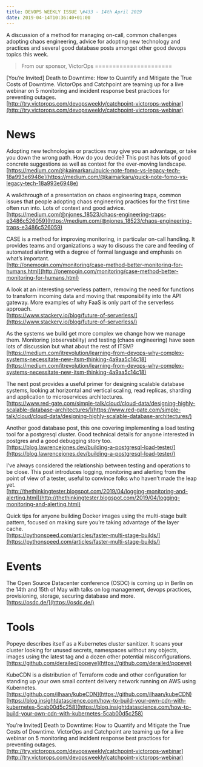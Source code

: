 ```yaml
---
title: DEVOPS WEEKLY ISSUE \#433 - 14th April 2019 
date: 2019-04-14T10:36:40+01:00
---
```


A discussion of a method for managing on-call, common challenges adopting chaos engineering, advice for adopting new technology and practices and several good database posts amongst other good devops topics this week.


>From our sponsor, VictorOps
======================

[You’re Invited] Death to Downtime: How to Quantify and Mitigate the True Costs of Downtime. VictorOps and Catchpoint are teaming up for a live webinar on 5 monitoring and incident response best practices for preventing outages.
<br>[http://try.victorops.com/devopsweekly/catchpoint-victorops-webinar](http://try.victorops.com/devopsweekly/catchpoint-victorops-webinar)


News
====

Adopting new technologies or practices may give you an advantage, or take you down the wrong path. How do you decide? This post has lots of good concrete suggestions as well as context for the ever-moving landscape.
<br>[https://medium.com/@kaimarkaru/quick-note-fomo-vs-legacy-tech-18a993e6948e](https://medium.com/@kaimarkaru/quick-note-fomo-vs-legacy-tech-18a993e6948e)


A walkthrough of a presentation on chaos engineering traps, common issues that people adopting chaos engineering practices for the first time often run into. Lots of context and good advice.
<br>[https://medium.com/@njones_18523/chaos-engineering-traps-e3486c526059](https://medium.com/@njones_18523/chaos-engineering-traps-e3486c526059)


CASE is a method for improving monitoring, in particular on-call handling. It provides teams and organizations a way to discuss the care and feeding of automated alerting with a degree of formal language and emphasis on what’s important.
<br>[http://onemogin.com/monitoring/case-method-better-monitoring-for-humans.html](http://onemogin.com/monitoring/case-method-better-monitoring-for-humans.html)


A look at an interesting serverless pattern, removing the need for functions to transform incoming data and moving that responsibility into the API gateway. More examples of why FaaS is only part of the serverless approach.
<br>[https://www.stackery.io/blog/future-of-serverless/](https://www.stackery.io/blog/future-of-serverless/)


As the systems we build get more complex we change how we manage them. Monitoring (observability) and testing (chaos engineering) have seen lots of discussion but what about the rest of ITSM?
<br>[https://medium.com/itrevolution/learning-from-devops-why-complex-systems-necessitate-new-itsm-thinking-4a9aa5c14c18](https://medium.com/itrevolution/learning-from-devops-why-complex-systems-necessitate-new-itsm-thinking-4a9aa5c14c18)


The next post provides a useful primer for designing scalable database systems, looking at horizontal and vertical scaling, read replicas, sharding and application to microservices architectures.
<br>[https://www.red-gate.com/simple-talk/cloud/cloud-data/designing-highly-scalable-database-architectures/](https://www.red-gate.com/simple-talk/cloud/cloud-data/designing-highly-scalable-database-architectures/)


Another good database post, this one covering implementing a load testing tool for a postgresql cluster. Good technical details for anyone interested in postgres and a good debugging story too.
<br>[https://blog.lawrencejones.dev/building-a-postgresql-load-tester/](https://blog.lawrencejones.dev/building-a-postgresql-load-tester/)


I’ve always considered the relationship between testing and operations to be close. This post introduces logging, monitoring and alerting from the point of view of a tester, useful to convince folks who haven’t made the leap yet.
<br>[http://thethinkingtester.blogspot.com/2019/04/logging-monitoring-and-alerting.html](http://thethinkingtester.blogspot.com/2019/04/logging-monitoring-and-alerting.html)


Quick tips for anyone building Docker images using the multi-stage built pattern, focused on making sure you’re taking advantage of the layer cache.
<br>[https://pythonspeed.com/articles/faster-multi-stage-builds/](https://pythonspeed.com/articles/faster-multi-stage-builds/)



Events
======

The Open Source Datacenter conference (OSDC) is coming up in Berlin on the 14th and 15th of May with talks on log management, devops practices, provisioning, storage, securing database and more.
<br>[https://osdc.de/](https://osdc.de/)


Tools
====

Popeye describes itself as a Kubernetes cluster sanitizer. It scans your cluster looking for unused secrets, namespaces without any objects, images using the latest tag and a dozen other potential misconfigurations.
<br>[https://github.com/derailed/popeye](https://github.com/derailed/popeye)


KubeCDN is a distribution of Terraform code and other configuration for standing up your own small content delivery network running on AWS using Kubernetes.
<br>[https://github.com/ilhaan/kubeCDN](https://github.com/ilhaan/kubeCDN)
<br>[https://blog.insightdatascience.com/how-to-build-your-own-cdn-with-kubernetes-5cab00d5c258](https://blog.insightdatascience.com/how-to-build-your-own-cdn-with-kubernetes-5cab00d5c258)



You’re Invited] Death to Downtime: How to Quantify and Mitigate the True Costs of Downtime. VictorOps and Catchpoint are teaming up for a live webinar on 5 monitoring and incident response best practices for preventing outages.
<br>[http://try.victorops.com/devopsweekly/catchpoint-victorops-webinar](http://try.victorops.com/devopsweekly/catchpoint-victorops-webinar)



